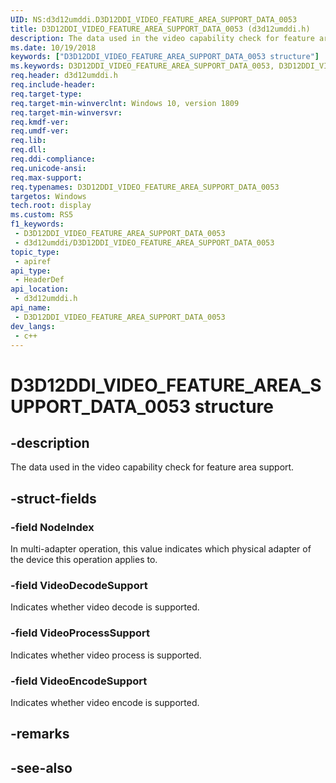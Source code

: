 ```yaml
---
UID: NS:d3d12umddi.D3D12DDI_VIDEO_FEATURE_AREA_SUPPORT_DATA_0053
title: D3D12DDI_VIDEO_FEATURE_AREA_SUPPORT_DATA_0053 (d3d12umddi.h)
description: The data used in the video capability check for feature area support.
ms.date: 10/19/2018
keywords: ["D3D12DDI_VIDEO_FEATURE_AREA_SUPPORT_DATA_0053 structure"]
ms.keywords: D3D12DDI_VIDEO_FEATURE_AREA_SUPPORT_DATA_0053, D3D12DDI_VIDEO_FEATURE_AREA_SUPPORT_DATA_0053,
req.header: d3d12umddi.h
req.include-header: 
req.target-type: 
req.target-min-winverclnt: Windows 10, version 1809
req.target-min-winversvr: 
req.kmdf-ver: 
req.umdf-ver: 
req.lib: 
req.dll: 
req.ddi-compliance: 
req.unicode-ansi: 
req.max-support: 
req.typenames: D3D12DDI_VIDEO_FEATURE_AREA_SUPPORT_DATA_0053
targetos: Windows
tech.root: display
ms.custom: RS5
f1_keywords:
 - D3D12DDI_VIDEO_FEATURE_AREA_SUPPORT_DATA_0053
 - d3d12umddi/D3D12DDI_VIDEO_FEATURE_AREA_SUPPORT_DATA_0053
topic_type:
 - apiref
api_type:
 - HeaderDef
api_location:
 - d3d12umddi.h
api_name:
 - D3D12DDI_VIDEO_FEATURE_AREA_SUPPORT_DATA_0053
dev_langs:
 - c++
---
```


# D3D12DDI_VIDEO_FEATURE_AREA_SUPPORT_DATA_0053 structure


## -description

The data used in the video capability check for feature area support.

## -struct-fields

### -field NodeIndex

In multi-adapter operation, this value indicates which physical adapter of the device this operation applies to.

### -field VideoDecodeSupport

Indicates whether video decode is supported.

### -field VideoProcessSupport

Indicates whether video process is supported.

### -field VideoEncodeSupport

 
Indicates whether video encode is supported.

## -remarks

## -see-also


